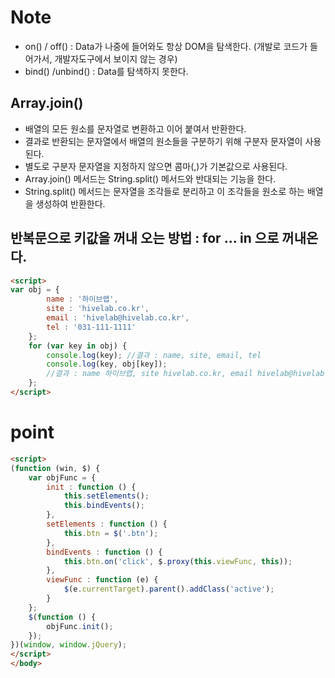 # Note
* on() / off() : Data가 나중에 들어와도 항상 DOM을 탐색한다. (개발로 코드가 들어가서, 개발자도구에서 보이지 않는 경우)
* bind() /unbind() : Data를 탐색하지 못한다.

## Array.join()
* 배열의 모든 원소를 문자열로 변환하고 이어 붙여서 반환한다.
* 결과로 반환되는 문자열에서 배열의 원소들을 구분하기 위해 구분자 문자열이 사용된다.
* 별도로 구분자 문자열을 지정하지 않으면 콤마(,)가 기본값으로 사용된다.
* Array.join() 메서드는 String.split() 메서드와 반대되는 기능을 한다.
* String.split() 메서드는 문자열을 조각들로 분리하고 이 조각들을 원소로 하는 배열을 생성하여 반환한다.

## 반복문으로 키값을 꺼내 오는 방법 : for ... in 으로 꺼내온다.
```html
<script>
var obj = {
        name : '하이브랩',
        site : 'hivelab.co.kr',
        email : 'hivelab@hivelab.co.kr',
        tel : '031-111-1111'
    };
    for (var key in obj) {
        console.log(key); //결과 : name, site, email, tel
        console.log(key, obj[key]); 
        //결과 : name 하이브랩, site hivelab.co.kr, email hivelab@hivelab.co.kr, tel 031-111-1111
    };
</script>
```

# point
```html
<script>
(function (win, $) {
    var objFunc = {
        init : function () {
            this.setElements();
            this.bindEvents();
        },
        setElements : function () {
            this.btn = $('.btn');
        },
        bindEvents : function () {
            this.btn.on('click', $.proxy(this.viewFunc, this));
        },
        viewFunc : function (e) {
            $(e.currentTarget).parent().addClass('active');
        }
    };
    $(function () {
        objFunc.init();
    });
})(window, window.jQuery);
</script>
</body>
```